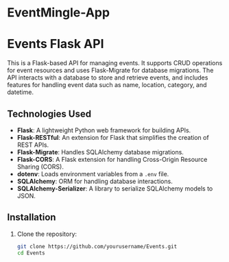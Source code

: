 # EventMingle-App

# Events Flask API

This is a Flask-based API for managing events. It supports CRUD operations for event resources and uses Flask-Migrate for database migrations. The API interacts with a database to store and retrieve events, and includes features for handling event data such as name, location, category, and datetime.

## Technologies Used

- **Flask**: A lightweight Python web framework for building APIs.
- **Flask-RESTful**: An extension for Flask that simplifies the creation of REST APIs.
- **Flask-Migrate**: Handles SQLAlchemy database migrations.
- **Flask-CORS**: A Flask extension for handling Cross-Origin Resource Sharing (CORS).
- **dotenv**: Loads environment variables from a `.env` file.
- **SQLAlchemy**: ORM for handling database interactions.
- **SQLAlchemy-Serializer**: A library to serialize SQLAlchemy models to JSON.

## Installation

1. Clone the repository:
   ```bash
   git clone https://github.com/yourusername/Events.git
   cd Events
